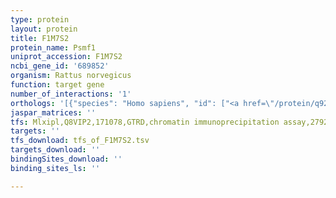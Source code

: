 ```yaml
---
type: protein
layout: protein
title: F1M7S2
protein_name: Psmf1
uniprot_accession: F1M7S2
ncbi_gene_id: '689852'
organism: Rattus norvegicus
function: target gene
number_of_interactions: '1'
orthologs: '[{"species": "Homo sapiens", "id": ["<a href=\"/protein/q92530\">Q92530</a>"]}, {"species": "Danio rerio", "id": ["<a href=\"/protein/a0a0r4ii16\">A0A0R4II16</a>"]}, {"species": "Mus musculus", "id": ["<a href=\"/protein/q8bhl8\">Q8BHL8</a>"]}, {"species": "Drosophila melanogaster", "id": ["<a href=\"/protein/q9v637\">Q9V637</a>"]}]'
jaspar_matrices: ''
tfs: Mlxipl,Q8VIP2,171078,GTRD,chromatin immunoprecipitation assay,27924024%5Buid%5D,No
targets: ''
tfs_download: tfs_of_F1M7S2.tsv
targets_download: ''
bindingSites_download: ''
binding_sites_ls: ''

---
```

